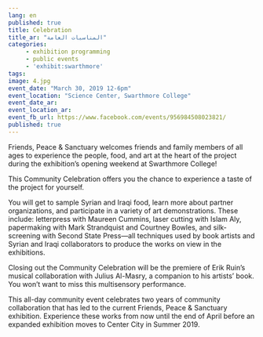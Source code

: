 ```yaml
---
lang: en
published: true
title: Celebration
title_ar: "المناسبات العامة"
categories:
     - exhibition programming
     - public events
     - 'exhibit:swarthmore'
tags:
image: 4.jpg
event_date: "March 30, 2019 12-6pm"
event_location: "Science Center, Swarthmore College"
event_date_ar:
event_location_ar:
event_fb_url: https://www.facebook.com/events/956984508023821/
published: true
---
```


Friends, Peace & Sanctuary welcomes friends and family members of all ages to experience the people, food, and art at the heart of the project during the exhibition’s opening weekend at Swarthmore College! 

This Community Celebration offers you the chance to experience a taste of the project for yourself. 

You will get to sample Syrian and Iraqi food, learn more about partner organizations, and participate in a variety of art demonstrations. These include: letterpress with Maureen Cummins, laser cutting with Islam Aly, papermaking with Mark Strandquist and Courtney Bowles, and silk-screening with Second State Press—all techniques used by book artists and Syrian and Iraqi collaborators to produce the works on view in the exhibitions.

Closing out the Community Celebration will be the premiere of Erik Ruin’s musical collaboration with Julius Al-Masry, a companion to his artists’ book. You won’t want to miss this multisensory performance. 

This all-day community event celebrates two years of community collaboration that has led to the current Friends, Peace & Sanctuary exhibition. Experience these works from now until the end of April before an expanded exhibition moves to Center City in Summer 2019.
